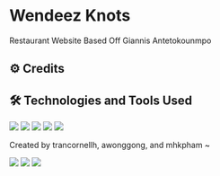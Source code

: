 # Wendeez Knots
Restaurant Website
Based Off Giannis Antetokounmpo
## :gear: Credits

## :hammer_and_wrench: Technologies and Tools Used

![](https://img.shields.io/static/v1?label=OS&message=Windows&color=<success>&logo=windows)
![](https://img.shields.io/static/v1?label=IDE&message=Visual+Studio&color=<success>&logo=visual-studio)
![](https://img.shields.io/static/v1?label=Language&message=Python&color=<success>&logo=python&logoColor=white)
![](https://img.shields.io/github/last-commit/trancornellh/Wendeez-Knots?logo=github)
![](https://img.shields.io/github/repo-size/trancornellh/Wendeez-Knots?color=success&logo=github)

Created by trancornellh, awonggong, and mhkpham ~

![](https://img.shields.io/github/followers/trancornellh?label=trancornellh&style=social) 
![](https://img.shields.io/github/followers/CaylinCat?label=awonggong&style=social)
![](https://img.shields.io/github/followers/CaylinCat?label=mhkpham&style=social)
